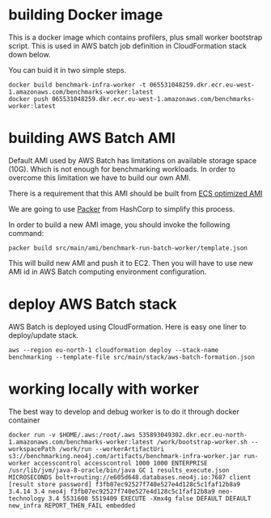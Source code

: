 # building Docker image

This is a docker image which contains profilers, plus small worker bootstrap
script. This is used in AWS batch job definition in CloudFormation stack down
below.

You can buid it in two simple steps.

	docker build benchmark-infra-worker -t 065531048259.dkr.ecr.eu-west-1.amazonaws.com/benchmarks-worker:latest
	docker push 065531048259.dkr.ecr.eu-west-1.amazonaws.com/benchmarks-worker:latest

# building AWS Batch AMI

Default AMI used by AWS Batch has limitations on available storage space (10G).
Which is not enough for benchmarking workloads. In order to overcome this limitation we
have to build our own AMI.

There is a requirement that this AMI should be built from
[ECS optimized AMI](https://docs.aws.amazon.com/AmazonECS/latest/developerguide/ecs-optimized_AMI.html)

We are going to use [Packer](https://www.packer.io/) from HashCorp to simplify this process.

In order to build a new AMI image, you should invoke the following command:

	packer build src/main/ami/benchmark-run-batch-worker/template.json

This will build new AMI and push it to EC2. Then you will have to use new AMI id
in AWS Batch computing environment configuration.

# deploy AWS Batch stack

AWS Batch is deployed using CloudFormation. Here is easy one liner to deploy/update stack.

	aws --region eu-north-1 cloudformation deploy --stack-name benchmarking --template-file src/main/stack/aws-batch-formation.json

# working locally with worker

The best way to develop and debug worker is to do it through docker container

	docker run -v $HOME/.aws:/root/.aws 535893049302.dkr.ecr.eu-north-1.amazonaws.com/benchmarks-worker:latest /work/bootstrap-worker.sh --workspacePath /work/run --workerArtifactUri s3://benchmarking.neo4j.com/artifacts/benchmark-infra-worker.jar run-worker accesscontrol accesscontrol 1000 1000 ENTERPRISE /usr/lib/jvm/java-8-oracle/bin/java GC 1 results_execute.json MICROSECONDS bolt+routing://e605d648.databases.neo4j.io:7687 client [result store password] f3fb07ec92527f740e527e4d128c5c1faf12b8a9 3.4.14 3.4 neo4j f3fb07ec92527f740e527e4d128c5c1faf12b8a9 neo-technology 3.4 5531608 5519409 EXECUTE -Xmx4g false DEFAULT DEFAULT new_infra REPORT_THEN_FAIL embedded
	